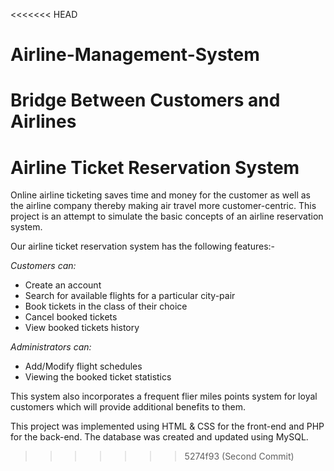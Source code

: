 <<<<<<< HEAD
# Airline-Management-System
Bridge Between Customers and Airlines
=======
# Airline Ticket Reservation System
Online airline ticketing saves time and money for the customer as well as the airline company thereby making air travel more customer-centric. 
This project is an attempt to simulate the basic concepts of an airline reservation system.

Our airline ticket reservation system has the following features:- 

*Customers can:*
* Create an account
* Search for available flights for a particular city-pair
* Book tickets in the class of their choice
* Cancel booked tickets
* View booked tickets history 

*Administrators can:*
* Add/Modify flight schedules
* Viewing the booked ticket statistics

This system also incorporates a frequent flier miles points system for loyal customers which will provide additional benefits to them.


This project was implemented using HTML & CSS for the front-end and PHP for the back-end. The database was created and updated using MySQL.


>>>>>>> 5274f93 (Second Commit)
